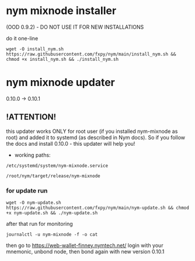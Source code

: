 # nym mixnode installer

(OOD 0.9.2) - DO NOT USE IT FOR NEW INSTALLATIONS

do it one-line

```
wget -O install_nym.sh https://raw.githubusercontent.com/fxpy/nym/main/install_nym.sh && chmod +x install_nym.sh && ./install_nym.sh
```


# nym mixnode updater

0.10.0 -> 0.10.1

## !ATTENTION!

this updater works ONLY for root user (if you installed nym-mixnode as root) and added it to systemd (as described in Nym docs).
So if you follow the docs and install 0.10.0 - this updater will help you!

- working paths:

```/etc/systemd/system/nym-mixnode.service```

```/root/nym/target/release/nym-mixnode```

### for update run
```
wget -O nym-update.sh https://raw.githubusercontent.com/fxpy/nym/main/nym-update.sh && chmod +x nym-update.sh && ./nym-update.sh
```

after that run for monitoring

```
journalctl -u nym-mixnode -f -o cat
```

then go to https://web-wallet-finney.nymtech.net/ 
login with your mnemonic, unbond node, then bond again with new version 0.10.1
